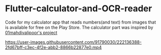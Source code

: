 # Flutter-calculator-and-OCR-reader
Code for my calculator app that reads numbers(and text) from images that is available for free on the Play Store. The calculator part was inspired by [01mahdivalipoor's project](https://github.com/01mahdivalipoor/flutter-calculator)

https://user-images.githubusercontent.com/91790030/222136388-2fd67bff-c3ec-4f2e-abb2-8866b22877e0.mp4


